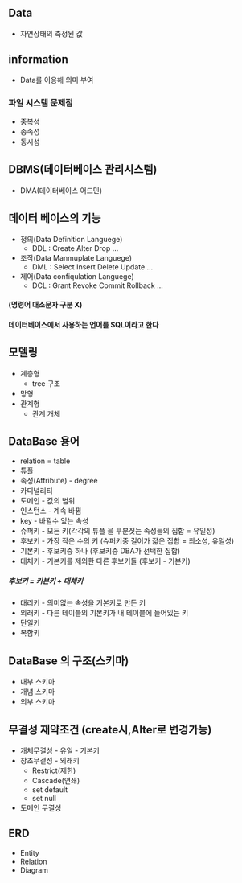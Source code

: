 ## Data
- 자연상태의 측정된 값
## information
- Data를 이용해 의미 부여
### 파일 시스템 문제점
- 중복성
- 종속성
- 동시성
## DBMS(데이터베이스 관리시스템)
- DMA(데이터베이스 어드민)
## 데이터 베이스의 기능
- 정의(Data Definition Languege)
  - DDL : Create Alter Drop ...
- 조작(Data Manmuplate Languege)
  - DML : Select Insert Delete Update ...
- 제어(Data confiqulation Languege)
  - DCL : Grant Revoke Commit Rollback ...
#### (명령어 대소문자 구분 X)
#### 데이터베이스에서 사용하는 언어를 SQL이라고 한다
## 모델링
- 계층형 
  - tree 구조
- 망형
- 관계형
  - 관계 개체
## DataBase 용어
- relation = table
- 튜플
- 속성(Attribute) - degree
- 카디널리티
- 도메인 - 값의 범위
- 인스턴스 - 계속 바뀜
- key - 바뀔수 있는 속성
- 슈퍼키 - 모든 키(각각의 튜플 을 부분짓는 속성들의 집합 = 유일성)
- 후보키 - 가장 작은 수의 키 (슈퍼키중 길이가 잛은 집합 = 최소성, 유일성)
- 기본키 - 후보키중 하나 (후보키중 DBA가 선택한 집합)
- 대체키 - 기본키를 제외한 다른 후보키들 (후보키 - 기본키) 
##### 후보키 = 키본키 + 대체키
- 대리키 - 의미없는 속성을 기본키로 만든 키
- 외래키 - 다른 테이블의 기본키가 내 테이블에 들어있는 키
- 단일키
- 복합키
## DataBase 의 구조(스키마)
- 내부 스키마
- 개념 스키마
- 외부 스키마
## 무결성 재약조건 (create시,Alter로 변경가능)
- 개체무결성 - 유일 - 기본키
- 창조무결성 - 외래키
   - Restrict(제한)
   - Cascade(연쇄)
   - set default
   - set null
- 도메인 무결성
## ERD
- Entity
- Relation
- Diagram
